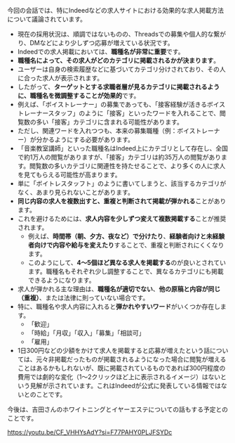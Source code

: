 今回の会話では、特にIndeedなどの求人サイトにおける効果的な求人掲載方法について議論されています。

- 現在の採用状況は、順調ではないものの、Threadsでの募集や個人的な繋がり、DMなどにより少しずつ応募が増えている状況です。
- Indeedでの求人掲載においては、**職種名が非常に重要**です。
- **職種名によって、その求人がどのカテゴリに掲載されるかが決まります**。
- ユーザーは自身の検索履歴などに基づいてカテゴリ分けされており、その人に合った求人が表示されます。
- したがって、**ターゲットとする求職者層が見るカテゴリに掲載されるように、職種名を微調整することが効果的**です。
- 例えば、「ボイストレーナー」の募集であっても、「接客経験が活きるボイストレーナースタッフ」のように「接客」といったワードを入れることで、閲覧数の多い「接客」カテゴリに含まれる可能性があります。
- ただし、関連ワードを入れつつも、本来の募集職種（例：ボイストレーナー）が分かるようにする必要があります。
- 「音楽教室講師」といった職種名はIndeed上にカテゴリとして存在し、全国で約1万人の閲覧がありますが、「接客」カテゴリは約35万人の閲覧があります。閲覧数の多いカテゴリに関連性を持たせることで、より多くの人に求人を見てもらえる可能性が高まります。
- 単に「ボイトレスタッフト」のように書いてしまうと、該当するカテゴリがなく、あまり見られないことがあります。
- **同じ内容の求人を複数出すと、重複と判断されて掲載が弾かれる**ことがあります。
- これを避けるためには、**求人内容を少しずつ変えて複数掲載する**ことが推奨されます。
    - 例えば、**時間帯（朝、夕方、夜など）で分けたり**、**経験者向けと未経験者向けで内容や給与を変えたり**することで、重複と判断されにくくなります。
    - このようにして、**4～5個ほど異なる求人を掲載する**のが良いとされています。職種名もそれぞれ少し調整することで、異なるカテゴリにも掲載できるようになります。
- 求人が弾かれる主な理由は、**職種名が適切でない**、**他の原稿と内容が同じ（重複）**、または法律に則っていない場合です。
- 特に、職種名や求人内容に入れると**弾かれやすいワード**がいくつか存在します。
    - 「歓迎」
    - 「時給」「月収」「収入」「募集」「相談可」
    - 「雇用」
- 1日300円などの少額をかけて求人を掲載すると応募が増えたという話については、元々非掲載だったものが掲載されるようになった場合に閲覧が増えることはあるかもしれないが、既に掲載されているものであれば300円程度の費用では劇的な変化（1～2クリックほど上に表示されるイメージ）はないという見解が示されています。これはIndeedが公式に発表している情報ではないとのことです。

今後は、吉田さんのホワイトニングとイヤーエステについての話もする予定とのことです。

https://youtu.be/CF_VHHYsAdY?si=F77PAHY0PLJFSYDc